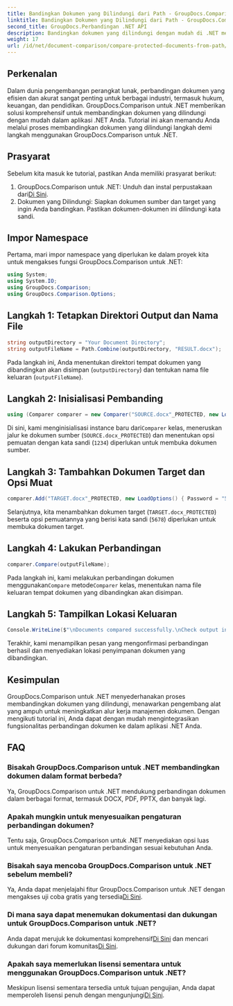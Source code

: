 ```yaml
---
title: Bandingkan Dokumen yang Dilindungi dari Path - GroupDocs.Comparison untuk .NET
linktitle: Bandingkan Dokumen yang Dilindungi dari Path - GroupDocs.Comparison untuk .NET
second_title: GroupDocs.Perbandingan .NET API
description: Bandingkan dokumen yang dilindungi dengan mudah di .NET menggunakan GroupDocs.Comparison untuk integrasi yang lancar. Tingkatkan alur kerja manajemen dokumen Anda.
weight: 17
url: /id/net/document-comparison/compare-protected-documents-from-path/
---
```

## Perkenalan
Dalam dunia pengembangan perangkat lunak, perbandingan dokumen yang efisien dan akurat sangat penting untuk berbagai industri, termasuk hukum, keuangan, dan pendidikan. GroupDocs.Comparison untuk .NET memberikan solusi komprehensif untuk membandingkan dokumen yang dilindungi dengan mudah dalam aplikasi .NET Anda. Tutorial ini akan memandu Anda melalui proses membandingkan dokumen yang dilindungi langkah demi langkah menggunakan GroupDocs.Comparison untuk .NET.
## Prasyarat
Sebelum kita masuk ke tutorial, pastikan Anda memiliki prasyarat berikut:
1.  GroupDocs.Comparison untuk .NET: Unduh dan instal perpustakaan dari[Di Sini](https://releases.groupdocs.com/comparison/net/).
2. Dokumen yang Dilindungi: Siapkan dokumen sumber dan target yang ingin Anda bandingkan. Pastikan dokumen-dokumen ini dilindungi kata sandi.

## Impor Namespace
Pertama, mari impor namespace yang diperlukan ke dalam proyek kita untuk mengakses fungsi GroupDocs.Comparison untuk .NET:
```csharp
using System;
using System.IO;
using GroupDocs.Comparison;
using GroupDocs.Comparison.Options;
```

## Langkah 1: Tetapkan Direktori Output dan Nama File
```csharp
string outputDirectory = "Your Document Directory";
string outputFileName = Path.Combine(outputDirectory, "RESULT.docx");
```
Pada langkah ini, Anda menentukan direktori tempat dokumen yang dibandingkan akan disimpan (`outputDirectory`) dan tentukan nama file keluaran (`outputFileName`).
## Langkah 2: Inisialisasi Pembanding
```csharp
using (Comparer comparer = new Comparer("SOURCE.docx"_PROTECTED, new LoadOptions(){ Password = "1234" }))
```
 Di sini, kami menginisialisasi instance baru dari`Comparer` kelas, meneruskan jalur ke dokumen sumber (`SOURCE.docx_PROTECTED`) dan menentukan opsi pemuatan dengan kata sandi (`1234`) diperlukan untuk membuka dokumen sumber.
## Langkah 3: Tambahkan Dokumen Target dan Opsi Muat
```csharp
comparer.Add("TARGET.docx"_PROTECTED, new LoadOptions() { Password = "5678" });
```
Selanjutnya, kita menambahkan dokumen target (`TARGET.docx_PROTECTED`) beserta opsi pemuatannya yang berisi kata sandi (`5678`) diperlukan untuk membuka dokumen target.
## Langkah 4: Lakukan Perbandingan
```csharp
comparer.Compare(outputFileName);
```
 Pada langkah ini, kami melakukan perbandingan dokumen menggunakan`Compare` metode`Comparer` kelas, menentukan nama file keluaran tempat dokumen yang dibandingkan akan disimpan.
## Langkah 5: Tampilkan Lokasi Keluaran
```csharp
Console.WriteLine($"\nDocuments compared successfully.\nCheck output in {Directory.GetCurrentDirectory()}.");
```
Terakhir, kami menampilkan pesan yang mengonfirmasi perbandingan berhasil dan menyediakan lokasi penyimpanan dokumen yang dibandingkan.

## Kesimpulan
GroupDocs.Comparison untuk .NET menyederhanakan proses membandingkan dokumen yang dilindungi, menawarkan pengembang alat yang ampuh untuk meningkatkan alur kerja manajemen dokumen. Dengan mengikuti tutorial ini, Anda dapat dengan mudah mengintegrasikan fungsionalitas perbandingan dokumen ke dalam aplikasi .NET Anda.
## FAQ
### Bisakah GroupDocs.Comparison untuk .NET membandingkan dokumen dalam format berbeda?
Ya, GroupDocs.Comparison untuk .NET mendukung perbandingan dokumen dalam berbagai format, termasuk DOCX, PDF, PPTX, dan banyak lagi.
### Apakah mungkin untuk menyesuaikan pengaturan perbandingan dokumen?
Tentu saja, GroupDocs.Comparison untuk .NET menyediakan opsi luas untuk menyesuaikan pengaturan perbandingan sesuai kebutuhan Anda.
### Bisakah saya mencoba GroupDocs.Comparison untuk .NET sebelum membeli?
 Ya, Anda dapat menjelajahi fitur GroupDocs.Comparison untuk .NET dengan mengakses uji coba gratis yang tersedia[Di Sini](https://releases.groupdocs.com/).
### Di mana saya dapat menemukan dokumentasi dan dukungan untuk GroupDocs.Comparison untuk .NET?
 Anda dapat merujuk ke dokumentasi komprehensif[Di Sini](https://tutorials.groupdocs.com/comparison/net/) dan mencari dukungan dari forum komunitas[Di Sini](https://forum.groupdocs.com/c/comparison/12).
### Apakah saya memerlukan lisensi sementara untuk menggunakan GroupDocs.Comparison untuk .NET?
 Meskipun lisensi sementara tersedia untuk tujuan pengujian, Anda dapat memperoleh lisensi penuh dengan mengunjungi[Di Sini](https://purchase.groupdocs.com/buy).